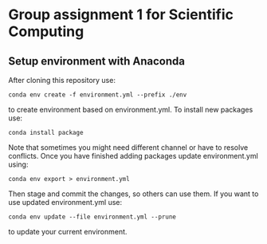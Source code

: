 # Group assignment 1 for Scientific Computing

## Setup environment with Anaconda

After cloning this repository use:

```conda env create -f environment.yml --prefix ./env```

to create environment based on environment.yml.
To install new packages use:

```conda install package```

Note that sometimes you might need different channel or have to resolve conflicts. Once you have finished adding packages update environment.yml using:

```conda env export > environment.yml```

Then stage and commit the changes, so others can use them. If you want to use updated environment.yml use:

```conda env update --file environment.yml --prune```

to update your current environment.
